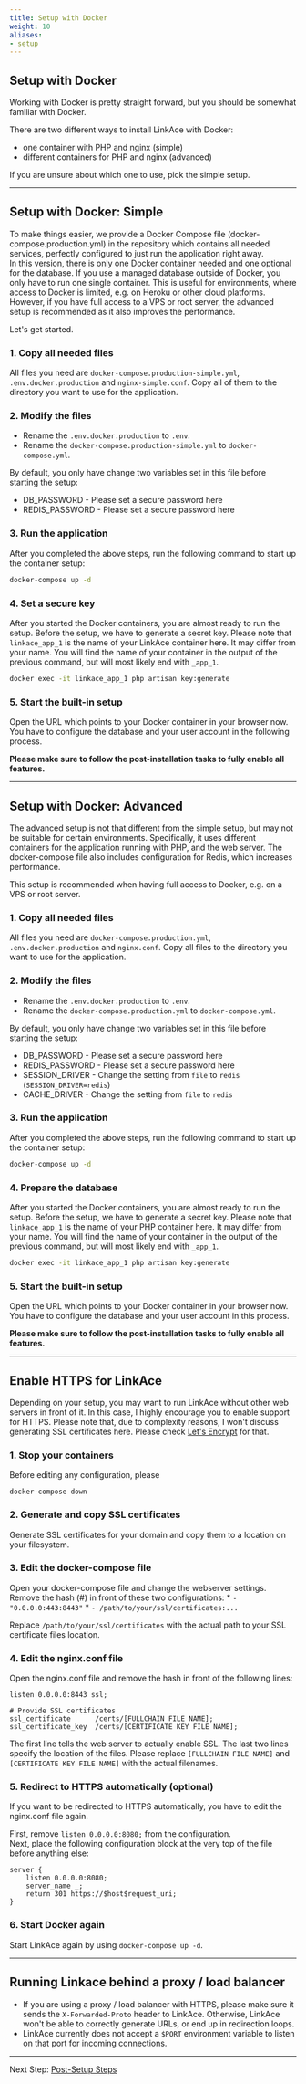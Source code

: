 ```yaml
---
title: Setup with Docker
weight: 10
aliases:
- setup
---
```


## Setup with Docker

Working with Docker is pretty straight forward, but you should be somewhat familiar with Docker.

There are two different ways to install LinkAce with Docker:

* one container with PHP and nginx (simple)
* different containers for PHP and nginx (advanced)

If you are unsure about which one to use, pick the simple setup.


---


## Setup with Docker: Simple

To make things easier, we provide a Docker Compose file (docker-compose.production.yml) in the repository which
contains all needed services, perfectly configured to just run the application right away.  
In this version, there is only one Docker container needed and one optional for the database. If you use a managed
database outside of Docker, you only have to run one single container. This is useful for environments, where access
to Docker is limited, e.g. on Heroku or other cloud platforms. However, if you have full access to a VPS or root
server, the advanced setup is recommended as it also improves the performance.

Let's get started.

### 1. Copy all needed files

All files you need are `docker-compose.production-simple.yml`, `.env.docker.production` and `nginx-simple.conf`.
Copy all of them to the directory you want to use for the application.

### 2. Modify the files

* Rename the `.env.docker.production` to `.env`.
* Rename the `docker-compose.production-simple.yml` to `docker-compose.yml`.

By default, you only have change two variables set in this file before starting the setup:

* DB_PASSWORD - Please set a secure password here
* REDIS_PASSWORD - Please set a secure password here

### 3. Run the application

After you completed the above steps, run the following command to start up the container setup:

```bash
docker-compose up -d
```

### 4. Set a secure key

After you started the Docker containers, you are almost ready to run the setup. Before the setup, we have to generate
a secret key.
Please note that `linkace_app_1` is the name of your LinkAce container here. It may differ from your name. You will find
the name of your container in the output of the previous command, but will most likely end with `_app_1`.

```bash
docker exec -it linkace_app_1 php artisan key:generate
```

### 5. Start the built-in setup

Open the URL which points to your Docker container in your browser now. You have to configure the database and your 
user account in the following process.

**Please make sure to follow the post-installation tasks to fully enable all features.**


---


## Setup with Docker: Advanced

The advanced setup is not that different from the simple setup, but may not be suitable for certain environments.
Specifically, it uses different containers for the application running with PHP, and the web server. The docker-compose
file also includes configuration for Redis, which increases performance.

This setup is recommended when having full access to Docker, e.g. on a VPS or root server.

### 1. Copy all needed files

All files you need are `docker-compose.production.yml`, `.env.docker.production` and `nginx.conf`.
Copy all files to the directory you want to use for the application.

### 2. Modify the files

* Rename the `.env.docker.production` to `.env`.
* Rename the `docker-compose.production.yml` to `docker-compose.yml`.

By default, you only have change two variables set in this file before starting the setup:

* DB_PASSWORD - Please set a secure password here
* REDIS_PASSWORD - Please set a secure password here
* SESSION_DRIVER - Change the setting from `file` to `redis` (`SESSION_DRIVER=redis`)
* CACHE_DRIVER - Change the setting from `file` to `redis`

### 3. Run the application

After you completed the above steps, run the following command to start up the container setup:

```bash
docker-compose up -d
```

### 4. Prepare the database

After you started the Docker containers, you are almost ready to run the setup. Before the setup, we have to generate
a secret key.
Please note that `linkace_app_1` is the name of your PHP container here. It may differ from your name. You will find
the name of your container in the output of the previous command, but will most likely end with `_app_1`.

```bash
docker exec -it linkace_app_1 php artisan key:generate
```

### 5. Start the built-in setup

Open the URL which points to your Docker container in your browser now. You have to configure the database and your 
user account in this process.

**Please make sure to follow the post-installation tasks to fully enable all features.**


---


## Enable HTTPS for LinkAce

Depending on your setup, you may want to run LinkAce without other web servers in front of it. In this case, I highly
encourage you to enable support for HTTPS. Please note that, due to complexity reasons, I won't discuss generating
SSL certificates here. Please check [Let's Encrypt](https://letsencrypt.org/) for that.

### 1. Stop your containers

Before editing any configuration, please 

```
docker-compose down
```

### 2. Generate and copy SSL certificates

Generate SSL certificates for your domain and copy them to a location on your filesystem.

### 3. Edit the docker-compose file

Open your docker-compose file and change the webserver settings.  
Remove the hash (#) in front of these two configurations:
    * `- "0.0.0.0:443:8443"`
    * `- /path/to/your/ssl/certificates:...`
    
Replace `/path/to/your/ssl/certificates` with the actual path to your SSL certificate files location.

### 4. Edit the nginx.conf file

Open the nginx.conf file and remove the hash in front of the following lines:

```
listen 0.0.0.0:8443 ssl;

# Provide SSL certificates
ssl_certificate      /certs/[FULLCHAIN FILE NAME];
ssl_certificate_key  /certs/[CERTIFICATE KEY FILE NAME];
```

The first line tells the web server to actually enable SSL. The last two lines specify the location of the files.
Please replace `[FULLCHAIN FILE NAME]` and `[CERTIFICATE KEY FILE NAME]` with the actual filenames.

### 5. Redirect to HTTPS automatically (optional)

If you want to be redirected to HTTPS automatically, you have to edit the nginx.conf file again.

First, remove `listen 0.0.0.0:8080;` from the configuration.  
Next, place the following configuration block at the very top of the file before anything else:

```
server {
    listen 0.0.0.0:8080;
    server_name _;
    return 301 https://$host$request_uri;
}
```

### 6. Start Docker again

Start LinkAce again by using `docker-compose up -d`.


---


## Running Linkace behind a proxy / load balancer

* If you are using a proxy / load balancer with HTTPS, please make sure it sends the `X-Forwarded-Proto` header
  to LinkAce. Otherwise, LinkAce won't be able to correctly generate URLs, or end up in redirection loops.
* LinkAce currently does not accept a `$PORT` environment variable to listen on that port for incoming connections.

---


Next Step: [Post-Setup Steps](/docs/v1/setup/post-setup)
